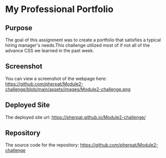 # My Professional Portfolio

## Purpose

The goal of this assignment was to create a portfolio that satisfies a typical hiring manager's needs.This challenge utilized most of if not all of the advance CSS we learned in the past week.


## Screenshot

You can view a screenshot of the webpage here: https://github.com/pherpat/Module2-challenge/blob/main/assets/images/Module2-challenge.png

## Deployed Site

The deployed site url: https://pherpat.github.io/Module2-challenge/

## Repository

The source code for the repository: https://github.com/pherpat/Module2-challenge

